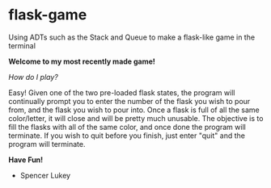 # flask-game
Using ADTs such as the Stack and Queue to make a flask-like game in the terminal


**Welcome to my most recently made game!**


_How do I play?_

Easy! Given one of the two pre-loaded flask states, the program will continually prompt you to enter the number of the flask you wish to pour from, and the flask you wish to pour into. Once a flask is full of all the same color/letter, it will close and will be pretty much unusable. The objective is to fill the flasks with all of the same color, and once done the program will terminate. If you wish to quit before you finish, just enter "quit" and the program will terminate.

**Have Fun!**
- Spencer Lukey
